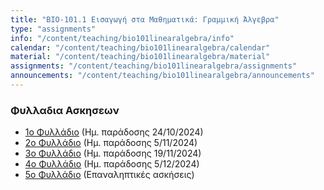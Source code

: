 ```yaml
---
title: "ΒΙΟ-101.1 Εισαγωγή στα Μαθηματικά: Γραμμική Άλγεβρα"
type: "assignments"
info: "/content/teaching/bio101linearalgebra/info"
calendar: "/content/teaching/bio101linearalgebra/calendar"
material: "/content/teaching/bio101linearalgebra/material"
assignments: "/content/teaching/bio101linearalgebra/assignments"
announcements: "/content/teaching/bio101linearalgebra/announcements"
---
```


### Φυλλαδια Ασκησεων

- [1ο Φυλλάδιο](LinearAlgebra-2024-1.pdf) (Ημ. παράδοσης 24/10/2024)
- [2ο Φυλλάδιο](LinearAlgebra-2024-2.pdf) (Ημ. παράδοσης 5/11/2024)
- [3ο Φυλλάδιο](LinearAlgebra-2024-3.pdf) (Ημ. παράδοσης 19/11/2024)
- [4ο Φυλλάδιο](LinearAlgebra-2024-4.pdf) (Ημ. παράδοσης 5/12/2024)
- [5ο Φυλλάδιο](LinearAlgebra-2024-5.pdf) (Επαναληπτικές ασκήσεις)
